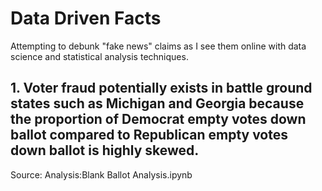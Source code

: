 # Data Driven Facts
Attempting to debunk "fake news" claims as I see them online with data science and statistical analysis techniques. 

## 1. Voter fraud potentially exists in battle ground states such as Michigan and Georgia because the proportion of Democrat empty votes down ballot compared to Republican empty votes down ballot is highly skewed. 
Source:
Analysis:Blank Ballot Analysis.ipynb
